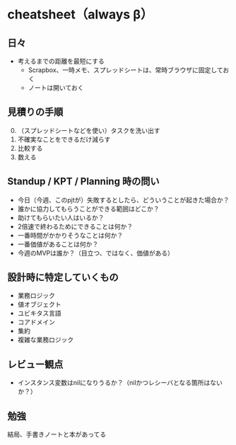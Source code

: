 # cheatsheet（always β）

## 日々

- 考えるまでの距離を最短にする
  - Scrapbox、一時メモ、スプレッドシートは、常時ブラウザに固定しておく
  - ノートは開いておく

## 見積りの手順

0. （スプレッドシートなどを使い）タスクを洗い出す
1. 不確実なことをできるだけ減らす
2. 比較する
3. 数える

## Standup / KPT / Planning 時の問い

- 今日（今週、このpjtが）失敗するとしたら、どういうことが起きた場合か？
- 誰かに協力してもらうことができる範囲はどこか？
- 助けてもらいたい人はいるか？
- 2倍速で終わるためにできることは何か？
- 一番時間がかかりそうなことは何か？
- 一番価値があることは何か？
- 今週のMVPは誰か？（目立つ、ではなく、価値がある）

## 設計時に特定していくもの

- 業務ロジック
- 値オブジェクト
- ユビキタス言語
- コアドメイン
- 集約
- 複雑な業務ロジック

## レビュー観点

- インスタンス変数はnilになりうるか？（nilかつレシーバとなる箇所はないか？）

## 勉強

結局、手書きノートと本があってる
